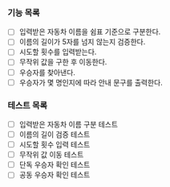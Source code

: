 ### 기능 목록
- [ ] 입력받은 자동차 이름을 쉼표 기준으로 구분한다.
- [ ] 이름의 길이가 5자를 넘지 않는지 검증한다.
- [ ] 시도할 횟수를 입력받는다.
- [ ] 무작위 값을 구한 후 이동한다.
- [ ] 우승자를 찾아낸다.
- [ ] 우승자가 몇 명인지에 따라 안내 문구를 출력한다.

### 테스트 목록
- [ ] 입력받은 자동차 이름 구분 테스트
- [ ] 이름의 길이 검증 테스트
- [ ] 시도할 횟수 입력 테스트
- [ ] 무작위 값 이동 테스트
- [ ] 단독 우승자 확인 테스트
- [ ] 공동 우승자 확인 테스트